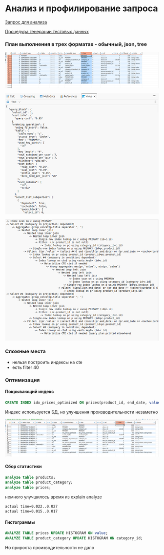 # Анализ и профилирование запроса

[Запрос для анализа]()

[Процедура генерации тестовых данных]()

### План выполнения в трех форматах - обычный, json, tree

![Explain](./images/explain1.png)

![Explain json](./images/explain2.png)

![Explain tree](./images/explain3.png)

### Сложные места

- нельзя построить индексы на cte
- есть filter 40

### Оптимизация

#### Покрывающий индекс

```sql
CREATE INDEX idx_prices_optimized ON prices(product_id, end_date, value);
```
Индекс используется БД, но улучшения производительности незаметно

![Explain with index](./images/explain4.png)


#### Сбор статистики

```sql
analyze table products;
analyze table product_category;
analyze table prices;
```

немного улучшилось время из explain analyze

```
actual time=0.022..0.027
actual time=0.015..0.017
```


#### Гистограммы

```sql
ANALYZE TABLE prices UPDATE HISTOGRAM ON value; 
ANALYZE TABLE product_category UPDATE HISTOGRAM ON category_id; 
```
Но прироста производительности не дало
